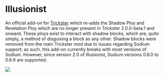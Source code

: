 # Illusionist

An official add-on for [Trickster](https://github.com/enjarai/trickster) which re-adds the Shadow Ploy and Revelation Ploy which are no longer present in Trickster 2.0.0-beta.1 and onward. These ploys exist to interact with shadow blocks, which are, quite simply, a method of disguising a block as any other. Shadow blocks were removed from the main Trickster mod due to issues regarding Sodium support; as such, this add-on currently breaks with most versions of Sodium. However, since version 2.0 of Illusionist, Sodium versions 0.6.0 to 0.6.9 are supported.

![](https://i.enjarai.dev/u/iNOvDC.png)
